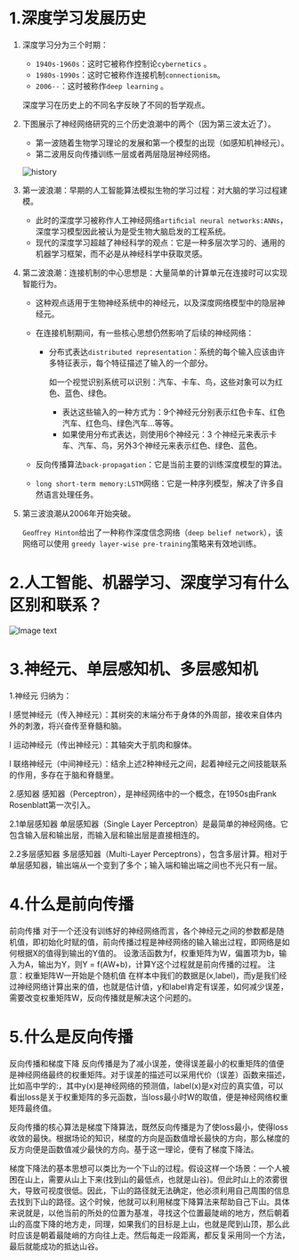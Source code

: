 # 1.深度学习发展历史
1. 深度学习分为三个时期：

   - `1940s-1960s`：这时它被称作控制论`cybernetics` 。
   - `1980s-1990s`：这时它被称作连接机制`connectionism`。
   - `2006--`：这时被称作`deep learning` 。

   深度学习在历史上的不同名字反映了不同的哲学观点。

2. 下图展示了神经网络研究的三个历史浪潮中的两个（因为第三波太近了）。

   - 第一波随着生物学习理论的发展和第一个模型的出现（如感知机神经元）。
   - 第二波用反向传播训练一层或者两层隐层神经网络。

   ![history](http://www.huaxiaozhuan.com/%E6%B7%B1%E5%BA%A6%E5%AD%A6%E4%B9%A0/imgs/dl_intro/history.png)

3. 第一波浪潮：早期的人工智能算法模拟生物的学习过程：对大脑的学习过程建模。

   - 此时的深度学习被称作人工神经网络`artiﬁcial neural networks:ANNs`， 深度学习模型因此被认为是受生物大脑启发的工程系统。 
   - 现代的深度学习超越了神经科学的观点：它是一种多层次学习的、通用的机器学习框架，而不必是从神经科学中获取灵感。

4. 第二波浪潮：连接机制的中心思想是：大量简单的计算单元在连接时可以实现智能行为。

   - 这种观点适用于生物神经系统中的神经元，以及深度网络模型中的隐层神经元。

   - 在连接机制期间，有一些核心思想仍然影响了后续的神经网络：

     - 分布式表达`distributed representation`：系统的每个输入应该由许多特征表示，每个特征描述了输入的一个部分。

       如一个视觉识别系统可以识别：汽车、卡车、鸟，这些对象可以为红色、蓝色、绿色。

       - 表达这些输入的一种方式为：9个神经元分别表示红色卡车、红色汽车、红色鸟、绿色汽车...等等。
       - 如果使用分布式表达，则使用6个神经元：3 个神经元来表示卡车、汽车、鸟，另外3个神经元来表示红色、绿色、蓝色。

   - 反向传播算法`back-propagation`：它是当前主要的训练深度模型的算法。

   - `long short-term memory:LSTM`网络：它是一种序列模型，解决了许多自然语言处理任务。

5. 第三波浪潮从2006年开始突破。

   `Geoﬀrey Hinton`给出了一种称作深度信念网络（`deep belief network`），该网络可以使用 `greedy layer-wise pre-training`策略来有效地训练。

# 2.人工智能、机器学习、深度学习有什么区别和联系？
![Image text](https://raw.githubusercontent.com/a61903866/awesome-DeepLearning/my_branch/examples/relationship.jpg)

# 3.神经元、单层感知机、多层感知机
1.神经元
归纳为：

l  感觉神经元（传入神经元）：其树突的末端分布于身体的外周部，接收来自体内外的刺激，将兴奋传至脊髓和脑。

l  运动神经元（传出神经元）：其轴突大于肌肉和腺体。

l  联络神经元（中间神经元）：结余上述2种神经元之间，起着神经元之间技能联系的作用，多存在于脑和脊髓里。

2.感知器
感知器（Perceptron），是神经网络中的一个概念，在1950s由Frank Rosenblatt第一次引入。

2.1单层感知器
单层感知器（Single Layer Perceptron）是最简单的神经网络。它包含输入层和输出层，而输入层和输出层是直接相连的。

2.2多层感知器
多层感知器（Multi-Layer Perceptrons），包含多层计算。相对于单层感知器，输出端从一个变到了多个；输入端和输出端之间也不光只有一层。

# 4.什么是前向传播
前向传播
对于一个还没有训练好的神经网络而言，各个神经元之间的参数都是随机值，即初始化时赋的值，前向传播过程是神经网络的输入输出过程，即网络是如何根据X的值得到输出的Y值的。
设激活函数为f，权重矩阵为W，偏置项为b，输入为A，输出为Y，则Y = f(AW+b)，计算Y这个过程就是前向传播的过程。
注意：权重矩阵W一开始是个随机值
在样本中我们的数据是(x,label)，而y是我们经过神经网络计算出来的值，也就是估计值，y和label肯定有误差，如何减少误差，需要改变权重矩阵W，反向传播就是解决这个问题的。

# 5.什么是反向传播
反向传播和梯度下降
反向传播是为了减小误差，使得误差最小的权重矩阵的值便是神经网络最终的权重矩阵。对于误差的描述可以采用代价（误差）函数来描述，比如高中学的:，其中y(x)是神经网络的预测值，label(x)是x对应的真实值，可以看出loss是关于权重矩阵的多元函数，当loss最小时W的取值，便是神经网络权重矩阵最终值。

反向传播的核心算法是梯度下降算法，既然反向传播是为了使loss最小，使得loss收敛的最快。根据场论的知识，梯度的方向是函数值增长最快的方向，那么梯度的反方向便是函数值减少最快的方向。基于这一理论，便有了梯度下降法。

梯度下降法的基本思想可以类比为一个下山的过程。假设这样一个场景：一个人被困在山上，需要从山上下来(找到山的最低点，也就是山谷)。但此时山上的浓雾很大，导致可视度很低。因此，下山的路径就无法确定，他必须利用自己周围的信息去找到下山的路径。这个时候，他就可以利用梯度下降算法来帮助自己下山。具体来说就是，以他当前的所处的位置为基准，寻找这个位置最陡峭的地方，然后朝着山的高度下降的地方走，同理，如果我们的目标是上山，也就是爬到山顶，那么此时应该是朝着最陡峭的方向往上走。然后每走一段距离，都反复采用同一个方法，最后就能成功的抵达山谷。
